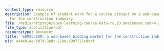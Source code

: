 ```yaml
---
content_type: resource
description: Example of student work for a course project on a web-based bidding market
  for the construction industry.
file: /media/https%3A/open-learning-course-data-rc.s3.amazonaws.com/4-297-special-problems-in-architecture-studies-fall-2000/ee44b14e5d7d8adc118ad907511e8caf_AnthonyGuaraldoJasonHart.pdf
file_type: application/pdf
resourcetype: Document
title: 'BBMAC.COM: a web-based bidding market for the construction industry'
uid: ee44b14e-5d7d-8adc-118a-d907511e8caf
---
```

